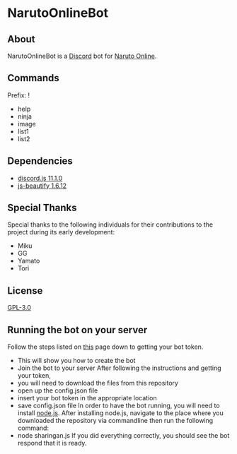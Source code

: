 # NarutoOnlineBot

## About
NarutoOnlineBot is a [Discord](https://discordapp.com/) bot for [Naruto Online](http://naruto.oasgames.com/en/).

## Commands
Prefix: !

- help
- ninja
- image
- list1
- list2

## Dependencies
- [discord.js 11.1.0](https://www.npmjs.com/package/discord.js)
- [js-beautify 1.6.12](https://www.npmjs.com/package/js-beautify)

## Special Thanks
Special thanks to the following individuals for their contributions to the project during its early development:
- Miku
- GG
- Yamato
- Tori

## License
[GPL-3.0](https://raw.githubusercontent.com/AisuRyuuko/NarutoOnlineBot/master/LICENSE)

## Running the bot on your server

Follow the steps listed on [this](https://anidiotsguide.gitbooks.io/discord-js-bot-guide/getting-started/the-long-version.html) page down to getting your bot token.
- This will show you how to create the bot
- Join the bot to your server
After following the instructions and getting your token,
- you will need to download the files from this repository
- open up the config.json file
- insert your bot token in the appropriate location
- save config.json file
In order to have the bot running, you will need to install [node.js](https://nodejs.org/en/). 
After installing node.js, navigate to the place where you downloaded the repository via commandline then run the following command:
- node sharingan.js
If you did everything correctly, you should see the bot respond that it is ready.
